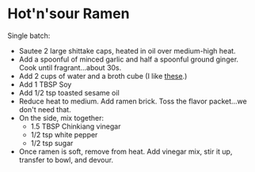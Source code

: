 # Hot'n'sour Ramen

Single batch:

* Sautee 2 large shittake caps, heated in oil over medium-high  heat.
* Add a spoonful of minced garlic and half a spoonful ground ginger.  Cook until fragrant...about 30s.
* Add 2 cups of water and a broth cube (I like [these](https://www.target.com/p/knorr-homestyle-stock-chicken-4-66oz-4pk/-/A-14767625?ref=tgt_adv_XS000000&AFID=google_pla_df&fndsrc=tgtao&DFA=71700000012732781&CPNG=PLA_Grocery%2BShopping_Local%7CGrocery_Ecomm_Food_Bev&adgroup=SC_Grocery&LID=700000001170770pgs&LNM=PRODUCT_GROUP&network=g&device=c&location=9028890&targetid=pla-812299188630&ds_rl=1246978&ds_rl=1248099&gclid=CjwKCAjwtpGGBhBJEiwAyRZX2hRGc1ty917IH9qNf2g2dYQcqd9Gi_XCKJHoSingsqzW9CTQUdtT4RoC0mgQAvD_BwE&gclsrc=aw.ds).) 
* Add 1 TBSP Soy
* Add 1/2 tsp toasted sesame oil
* Reduce heat to medium.  Add ramen brick.  Toss the flavor packet...we don't need that.
* On the side, mix together:
  * 1.5 TBSP Chinkiang vinegar
  * 1/2 tsp white pepper
  * 1/2 tsp sugar
* Once ramen is soft, remove from heat.  Add vinegar mix, stir it up, transfer to bowl, and devour.

